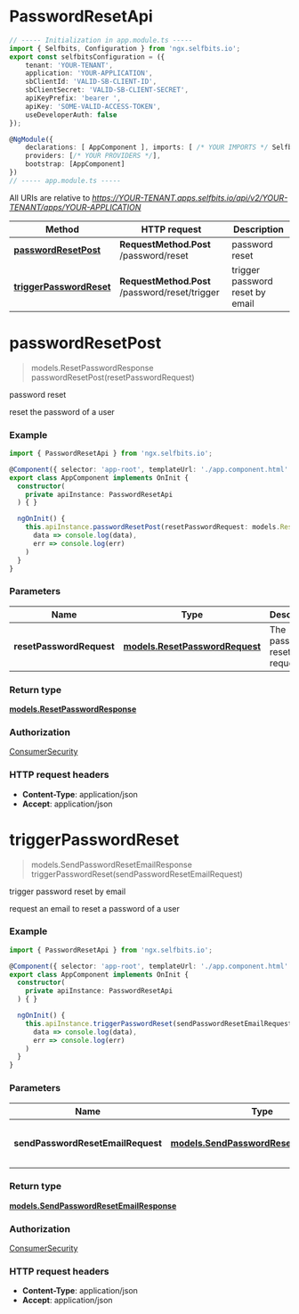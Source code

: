 # PasswordResetApi

```typescript
// ----- Initialization in app.module.ts -----
import { Selfbits, Configuration } from 'ngx.selfbits.io';
export const selfbitsConfiguration = ({
    tenant: 'YOUR-TENANT', 
    application: 'YOUR-APPLICATION',
    sbClientId: 'VALID-SB-CLIENT-ID',
    sbClientSecret: 'VALID-SB-CLIENT-SECRET',
    apiKeyPrefix: 'bearer ',
    apiKey: 'SOME-VALID-ACCESS-TOKEN',
    useDeveloperAuth: false
});

@NgModule({
	declarations: [ AppComponent ],	imports: [ /* YOUR IMPORTS */ Selfbits.forRoot(selfbitsConfiguration)	],
	providers: [/* YOUR PROVIDERS */],
	bootstrap: [AppComponent]
})
// ----- app.module.ts -----
```

All URIs are relative to *https://YOUR-TENANT.apps.selfbits.io/api/v2/YOUR-TENANT/apps/YOUR-APPLICATION*

Method | HTTP request | Description
------------- | ------------- | -------------
[**passwordResetPost**](PasswordResetApi.md#passwordResetPost) | **RequestMethod.Post** /password/reset | password reset
[**triggerPasswordReset**](PasswordResetApi.md#triggerPasswordReset) | **RequestMethod.Post** /password/reset/trigger | trigger password reset by email


<a name="passwordResetPost"></a>
# **passwordResetPost**
> models.ResetPasswordResponse passwordResetPost(resetPasswordRequest)

password reset

reset the password of a user

### Example
```typescript
import { PasswordResetApi } from 'ngx.selfbits.io';

@Component({ selector: 'app-root', templateUrl: './app.component.html' })
export class AppComponent implements OnInit {
  constructor(
    private apiInstance: PasswordResetApi
  ) { }

  ngOnInit() {
    this.apiInstance.passwordResetPost(resetPasswordRequest: models.ResetPasswordRequest ).subscribe(
      data => console.log(data),
      err => console.log(err)
    )
  }
}
```

### Parameters

Name | Type | Description  | Notes
------------- | ------------- | ------------- | -------------
 **resetPasswordRequest** | [**models.ResetPasswordRequest**](ResetPasswordRequest.md)| The password reset request | 

### Return type

[**models.ResetPasswordResponse**](models.ResetPasswordResponse.md)

### Authorization

[ConsumerSecurity](../README.md#ConsumerSecurity)

### HTTP request headers

 - **Content-Type**: application/json
 - **Accept**: application/json

<a name="triggerPasswordReset"></a>
# **triggerPasswordReset**
> models.SendPasswordResetEmailResponse triggerPasswordReset(sendPasswordResetEmailRequest)

trigger password reset by email

request an email to reset a password of a user

### Example
```typescript
import { PasswordResetApi } from 'ngx.selfbits.io';

@Component({ selector: 'app-root', templateUrl: './app.component.html' })
export class AppComponent implements OnInit {
  constructor(
    private apiInstance: PasswordResetApi
  ) { }

  ngOnInit() {
    this.apiInstance.triggerPasswordReset(sendPasswordResetEmailRequest: models.SendPasswordResetEmailRequest ).subscribe(
      data => console.log(data),
      err => console.log(err)
    )
  }
}
```

### Parameters

Name | Type | Description  | Notes
------------- | ------------- | ------------- | -------------
 **sendPasswordResetEmailRequest** | [**models.SendPasswordResetEmailRequest**](SendPasswordResetEmailRequest.md)| verified email address of the user | 

### Return type

[**models.SendPasswordResetEmailResponse**](models.SendPasswordResetEmailResponse.md)

### Authorization

[ConsumerSecurity](../README.md#ConsumerSecurity)

### HTTP request headers

 - **Content-Type**: application/json
 - **Accept**: application/json

